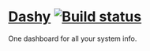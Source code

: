 [Dashy](http://deavmi.github.io/Dashy) [![Build status](https://ci.appveyor.com/api/projects/status/3cohdb3y0lr635nx)](https://ci.appveyor.com/project/deavmi/dashy)
=====

One dashboard for all your system info.
